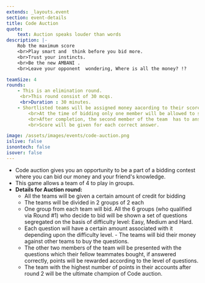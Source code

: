 ```yaml
---
extends: _layouts.event
section: event-details
title: Code Auction
quote:
    text: Auction speaks louder than words 
description: |-
    Rob the maximum score 
    <br>Play smart and  think before you bid more. 
    <br>Trust your instincts.
    <br>Be the new AMBANI . 
    <br>Leave your opponent  wondering, Where is all the money? !?

teamSize: 4
rounds:
    - This is an elimination round.
     <br>This round consist of 30 mcqs.
     <br>Duration : 30 minutes.
    - Shortlisted teams will be assigned money aacording to their scores.
        <br>At the time of bidding only one member will be allowed to sit bid 
        <br>After completion, the second member of the team  has to answer the questions purchased by his/her team mate.
        <br>Score will be given for each correct answer.

image: /assets/images/events/code-auction.png
islive: false
isnontech: false
isover: false
---
```

- Code auction gives you an opportunity to be a part of a bidding contest where you can bid our money and your friend's knowledge.
- This game allows a team of 4 to play in groups.
- **Details for Auction round:**
    - All the teams will be given a certain amount of credit for bidding
    - The teams will be divided in 2 groups of 2 each
    - One group from each team will bid. All the 6 groups (who qualified via Round #1) who decide to bid will be shown a set of questions segregated on the basis of difficulty level: Easy, Medium and Hard.
    - Each question will have a certain amount associated with it depending upon the difficulty level. - The teams will bid their money against other teams to buy the questions.
    - The other two members of the team will be presented with the questions which their fellow teammates bought, if answered correctly, points will be rewarded according to the level of questions.
    - The team with the highest number of points in their accounts after round 2 will be the ultimate champion of Code auction.
